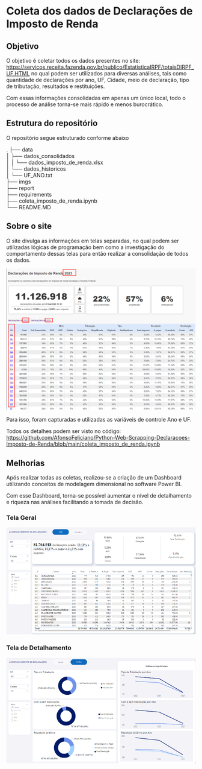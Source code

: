 # Coleta dos dados de Declarações de Imposto de Renda

## Objetivo

O objetivo é coletar todos os dados presentes no site: https://servicos.receita.fazenda.gov.br/publico/EstatisticaIRPF/totaisDIRPF_UF.HTML no qual podem ser utilizados para diversas análises, tais como quantidade de declarações por ano, UF, Cidade, meio de declaração, tipo de tributação, resultados e restituições. 

Com essas informações consolidadas em apenas um único local, todo o processo de análise torna-se mais rápido e menos burocrático. 

## Estrutura do repositório

O repositório segue estruturado conforme abaixo

.
├── data<br>
│   ├── dados_consolidados<br>
│   │   └── dados_imposto_de_renda.xlsx<br>
│   └── dados_historicos<br>
│       └── UF_ANO.txt<br>
├── imgs<br>
├── report<br>
├── requirements<br>
├── coleta_imposto_de_renda.ipynb<br>
└── README.MD<br>

## Sobre o site

O site divulga as informações em telas separadas, no qual podem ser utilizadas lógicas de programação bem como a investigação do comportamento dessas telas para então realizar a consolidação de todos os dados. 

![Alt text](imgs/Screenshot_1.png?raw=true "Exemplo de tela")


Para isso, foram capturadas e utilizadas as variáveis de controle Ano e UF. 

Todos os detalhes podem ser visto no código: https://github.com/AfonsoFeliciano/Python-Web-Scrapping-Declaracoes-Imposto-de-Renda/blob/main/coleta_imposto_de_renda.ipynb

## Melhorias

Após realizar todas as coletas, realizou-se a criação de um Dashboard utilizando conceitos de modelagem dimensional no software Power BI. 

Com esse Dashboard, torna-se possível aumentar o nível de detalhamento e riqueza nas análises facilitando a tomada de decisão. 

### Tela Geral

![Alt text](imgs/Screenshot_2.png?raw=true "Tela Geral")



### Tela de Detalhamento

![Alt text](imgs/Screenshot_3.png?raw=true "Tela de Detalhamento")
